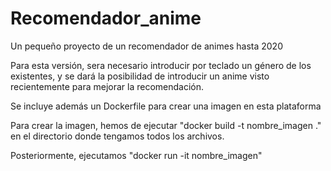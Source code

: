 # Recomendador_anime
Un pequeño proyecto de un recomendador de animes hasta 2020

Para esta versión, sera necesario introducir por teclado un género de los existentes,
y se dará la posibilidad de introducir un anime visto recientemente para mejorar la recomendación.

Se incluye además un Dockerfile para crear una imagen en esta plataforma

Para crear la imagen, hemos de ejecutar "docker build -t nombre_imagen ." en el directorio donde tengamos todos los archivos.

Posteriormente, ejecutamos "docker run -it nombre_imagen"
